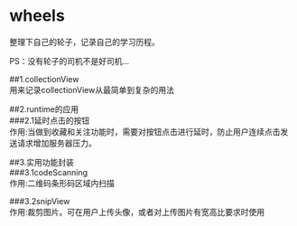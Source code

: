# wheels
整理下自己的轮子，记录自己的学习历程。

PS：没有轮子的司机不是好司机...

##1.collectionView<br/>
用来记录collectionView从最简单到复杂的用法<br/>

##2.runtime的应用<br/>
###2.1延时点击的按钮<br/>
作用:当做到收藏和关注功能时，需要对按钮点击进行延时，防止用户连续点击发送请求增加服务器压力。<br/>


##3.实用功能封装<br/>
###3.1codeScanning<br/>
作用:二维码条形码区域内扫描<br/>

###3.2snipView<br/>
作用:裁剪图片。可在用户上传头像，或者对上传图片有宽高比要求时使用


